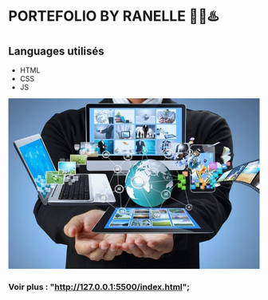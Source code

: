 #     PORTEFOLIO BY RANELLE 👩‍💻​♨️​

## Languages utilisés



* HTML
* CSS
* JS




![word.jpg](Word.jpg)



###  Voir plus :   "http://127.0.0.1:5500/index.html";